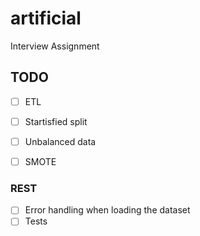 # artificial
Interview Assignment

## TODO
- [ ] ETL
- [ ] Startisfied split
- [ ] Unbalanced data
- [ ] SMOTE


### REST
- [ ] Error handling when loading the dataset
- [ ] Tests

